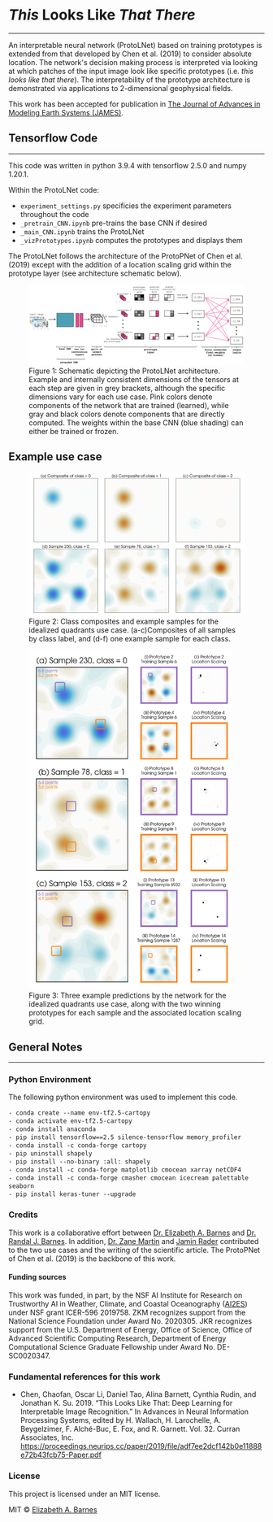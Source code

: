 # *This* Looks Like *That There*
***
An interpretable neural network (ProtoLNet) based on training prototypes is extended from that developed by Chen et al. (2019) to consider absolute location. The network's decision making process is interpreted via looking at which patches of the input image look like specific prototypes (i.e. *this looks like that there*). The interpretability of the prototype architecture is demonstrated via applications to 2-dimensional geophysical fields.

This work has been accepted for publication in [The Journal of Advances in Modeling Earth Systems (JAMES)](https://agupubs.onlinelibrary.wiley.com/journal/19422466). 


## Tensorflow Code
***
This code was written in python 3.9.4 with tensorflow 2.5.0 and numpy 1.20.1. 

Within the ProtoLNet code:
* ```experiment_settings.py``` specificies the experiment parameters throughout the code
* ```_pretrain_CNN.ipynb``` pre-trains the base CNN if desired
* ```_main_CNN.ipynb``` trains the ProtoLNet
* ```_vizPrototypes.ipynb``` computes the prototypes and displays them

The ProtoLNet follows the architecture of the ProtoPNet of Chen et al. (2019) except with the addition of a location scaling grid within the prototype layer (see architecture schematic below).
<figure>
    <img src='figures/schematic/schematic.png' alt='example use case'
         title='ProtoLNet architecture' width=800>
    <figcaption>Figure 1: Schematic depicting the ProtoLNet architecture. Example and internally consistent dimensions of the tensors at each step are given in grey brackets, although the specific dimensions vary for each use case. Pink colors denote components of the network that are trained (learned), while gray and black colors denote components that are directly computed. The weights within the base CNN (blue shading) can either be trained or frozen.</figcaption>
</figure>  


## Example use case
<figure>
    <img src='figures/quadrants/vizualization/quadrants_composites_examples_of_classes.png' alt='example use case'
         title='Idealized quadrant use case.' width=600>
    <figcaption>Figure 2: Class composites and example samples for the idealized quadrants use case. (a-c)Composites of all samples by class label, and (d-f) one example sample for each class.</figcaption>
</figure>  


<figure>
    <img src='figures/quadrants/vizualization/quadrants_samples_prototypes.png' alt='prototypes for example use case'
         title='Prototypes and testing samples for the example use case.' width=400>
    <figcaption>Figure 3: Three example predictions by the network for the idealized quadrants use case, along with the two winning prototypes for each sample and the associated location scaling grid.</figcaption>
</figure>  


## General Notes
***

### Python Environment
The following python environment was used to implement this code.
```
- conda create --name env-tf2.5-cartopy
- conda activate env-tf2.5-cartopy
- conda install anaconda
- pip install tensorflow==2.5 silence-tensorflow memory_profiler  
- conda install -c conda-forge cartopy
- pip uninstall shapely
- pip install --no-binary :all: shapely
- conda install -c conda-forge matplotlib cmocean xarray netCDF4 
- conda install -c conda-forge cmasher cmocean icecream palettable seaborn
- pip install keras-tuner --upgrade
```

### Credits
This work is a collaborative effort between [Dr. Elizabeth A. Barnes](https://sites.google.com/rams.colostate.edu/barnesresearchgroup/home) and [Dr. Randal J. Barnes](https://cse.umn.edu/cege/randal-j-barnes). In addition, [Dr. Zane Martin](https://www.zanekmartin.com/) and [Jamin Rader](https://jaminrader.wordpress.com) contributed to the two use cases and the writing of the scientific article. The ProtoPNet of Chen et al. (2019) is the backbone of this work.

#### Funding sources
This work was funded, in part, by the NSF AI Institute for Research on Trustworthy AI in Weather, Climate, and Coastal Oceanography ([AI2ES](https://www.ai2es.org/)) under NSF grant ICER-596 2019758. ZKM recognizes support from the National Science Foundation under Award No. 2020305. JKR recognizes support from the U.S. Department of Energy, Office of Science, Office of Advanced Scientific Computing Research, Department of Energy Computational Science Graduate Fellowship under Award No. DE-SC0020347.

### Fundamental references for this work
* Chen, Chaofan, Oscar Li, Daniel Tao, Alina Barnett, Cynthia Rudin, and Jonathan K. Su. 2019. “This Looks Like That: Deep Learning for Interpretable Image Recognition.” In Advances in Neural Information Processing Systems, edited by H. Wallach, H. Larochelle, A. Beygelzimer, F. Alché-Buc, E. Fox, and R. Garnett. Vol. 32. Curran Associates, Inc. https://proceedings.neurips.cc/paper/2019/file/adf7ee2dcf142b0e11888e72b43fcb75-Paper.pdf

### License
This project is licensed under an MIT license.

MIT © [Elizabeth A. Barnes](https://github.com/eabarnes1010)






